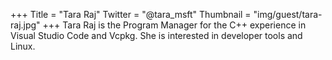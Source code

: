 +++
Title = "Tara Raj"
Twitter = "@tara_msft"
Thumbnail = "img/guest/tara-raj.jpg"
+++
Tara Raj is the Program Manager for the C++ experience in Visual Studio Code and Vcpkg. She is interested in developer tools and Linux.